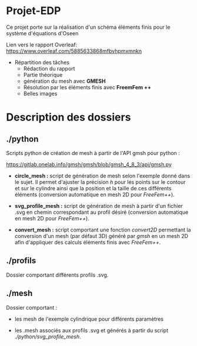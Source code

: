 # Projet-EDP
Ce projet porte sur la réalisation d'un schéma éléments finis pour le système d'équations d'Oseen

Lien vers le rapport Overleaf:
https://www.overleaf.com/5885633868mfbvhpmxmnkn

- Répartition des tâches
    - Rédaction du rapport
    - Partie théorique
    - génération du mesh avec **GMESH**
    - Résolution par les éléments finis avec **FreemFem ++**
    - Belles images

# Description des dossiers

## ./python
Scripts python de création de mesh à partir de l'API gmsh pour python :

https://gitlab.onelab.info/gmsh/gmsh/blob/gmsh_4_8_3/api/gmsh.py

- **circle_mesh :** script de génération de mesh selon l'exemple donné dans le sujet. Il permet d'ajuster la précision *h* pour les points sur le contour et sur le cylindre ainsi que la position et la taille de ces différents éléments (conversion automatique en mesh 2D pour *FreeFem++*).
  
- **svg_profile_mesh :** script de génération de mesh à partir d'un fichier .svg en chemin correspondant au profil désiré (conversion automatique en mesh 2D pour *FreeFem++*).
  
- **convert_mesh :** script comportant une fonction *convert2D* permettant la conversion d'un mesh (par défaut 3D) généré par *gmsh* en un mesh 2D afin d'appliquer des calculs éléments finis avec *FreeFem++*.

## ./profils
Dossier comportant différents profils .svg.

## ./mesh
Dossier comportant :

- les mesh de l'exemple cylindrique pour différents paramètres

- les .mesh associés aux profils .svg et générés à partir du script *./python/svg_profile_mesh*.

